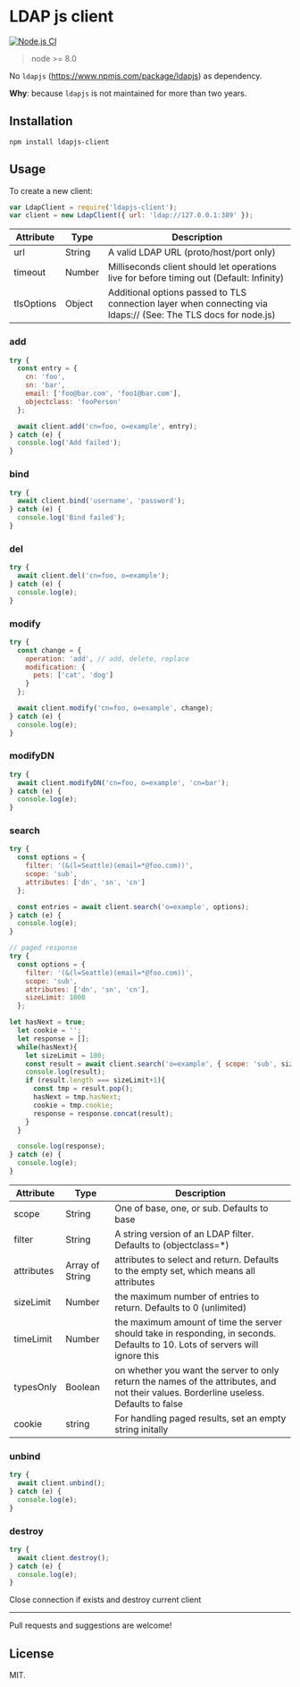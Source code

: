 # LDAP js client

[![Node.js CI](https://github.com/zont/ldapjs-client/actions/workflows/node.js.yml/badge.svg)](https://github.com/zont/ldapjs-client/actions/workflows/node.js.yml)

> node >= 8.0

No `ldapjs` (https://www.npmjs.com/package/ldapjs) as dependency.

**Why**: because `ldapjs` is not maintained for more than two years.


## Installation

    npm install ldapjs-client

Usage
-----

To create a new client:

```js
var LdapClient = require('ldapjs-client');
var client = new LdapClient({ url: 'ldap://127.0.0.1:389' });
```

Attribute | Type | Description
--- | --- | ---
url | String | A valid LDAP URL (proto/host/port only)
timeout | Number | Milliseconds client should let operations live for before timing out (Default: Infinity)
tlsOptions | Object | Additional options passed to TLS connection layer when connecting via ldaps:// (See: The TLS docs for node.js)

### add
```js
try {
  const entry = {
    cn: 'foo',
    sn: 'bar',
    email: ['foo@bar.com', 'foo1@bar.com'],
    objectclass: 'fooPerson'
  };

  await client.add('cn=foo, o=example', entry);
} catch (e) {
  console.log('Add failed');
}
```

### bind
```js
try {
  await client.bind('username', 'password');
} catch (e) {
  console.log('Bind failed');
}
```

### del
```js
try {
  await client.del('cn=foo, o=example');
} catch (e) {
  console.log(e);
}
```

### modify
```js
try {
  const change = {
    operation: 'add', // add, delete, replace
    modification: {
      pets: ['cat', 'dog']
    }
  };

  await client.modify('cn=foo, o=example', change);
} catch (e) {
  console.log(e);
}
```

### modifyDN
```js
try {
  await client.modifyDN('cn=foo, o=example', 'cn=bar');
} catch (e) {
  console.log(e);
}
```

### search
```js
try {
  const options = {
    filter: '(&(l=Seattle)(email=*@foo.com))',
    scope: 'sub',
    attributes: ['dn', 'sn', 'cn']
  };

  const entries = await client.search('o=example', options);
} catch (e) {
  console.log(e);
}

// paged response
try {
  const options = {
    filter: '(&(l=Seattle)(email=*@foo.com))',
    scope: 'sub',
    attributes: ['dn', 'sn', 'cn'],
    sizeLimit: 1000
  };

let hasNext = true;
  let cookie = '';
  let response = [];
  while(hasNext){
    let sizeLimit = 100;
    const result = await client.search('o=example', { scope: 'sub', sizeLimit, cookie });
    console.log(result);
    if (result.length === sizeLimit+1){
      const tmp = result.pop();
      hasNext = tmp.hasNext;
      cookie = tmp.cookie;
      response = response.concat(result);
    }
  }

  console.log(response);
} catch (e) {
  console.log(e);
}
```

Attribute | Type | Description
--- | --- | ---
scope | String | One of base, one, or sub. Defaults to base
filter | String | A string version of an LDAP filter. Defaults to (objectclass=*)
attributes | Array of String | attributes to select and return. Defaults to the empty set, which means all attributes
sizeLimit | Number | the maximum number of entries to return. Defaults to 0 (unlimited)
timeLimit | Number | the maximum amount of time the server should take in responding, in seconds. Defaults to 10. Lots of servers will ignore this
typesOnly | Boolean | on whether you want the server to only return the names of the attributes, and not their values. Borderline useless. Defaults to false
cookie | string | For handling paged results, set an empty string initally

### unbind
```js
try {
  await client.unbind();
} catch (e) {
  console.log(e);
}
```

### destroy
```js
try {
  await client.destroy();
} catch (e) {
  console.log(e);
}
```
Close connection if exists and destroy current client

---

Pull requests and suggestions are welcome!

## License

MIT.
